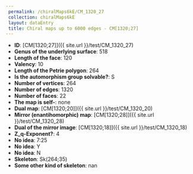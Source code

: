 ```yaml
--- 
 permalink: /chiralMaps6kE/CM_1320_27 
 collection: chiralMaps6kE
 layout: dataEntry
 title: Chiral maps up to 6000 edges - CM[1320;27]
---
```


- **ID**: [CM[1320;27]]({{ site.url }}/test/CM_1320_27)
- **Genus of the underlying surface**: 518
- **Length of the face**: 120
- **Valency**: 10
- **Length of the Petrie polygon**: 264
- **Is the automorphism group solvable?**: S
- **Number of vertices**: 264
- **Number of edges**: 1320
- **Number of faces**: 22
- **The map is self-**: none
- **Dual map**: [CM[1320;20]]({{ site.url }}/test/CM_1320_20)
- **Mirror (enantihomorphic) map**: [CM[1320;28]]({{ site.url }}/test/CM_1320_28)
- **Dual of the mirror image**: [CM[1320;18]]({{ site.url }}/test/CM_1320_18)
- **Z_q-Exponent?**: 4
- **No idea**:  7:25
- **No idea**: Y
- **No idea**: N
- **Skeleton**: Sk(264;35)
- **Some other kind of skeleton**: nan
